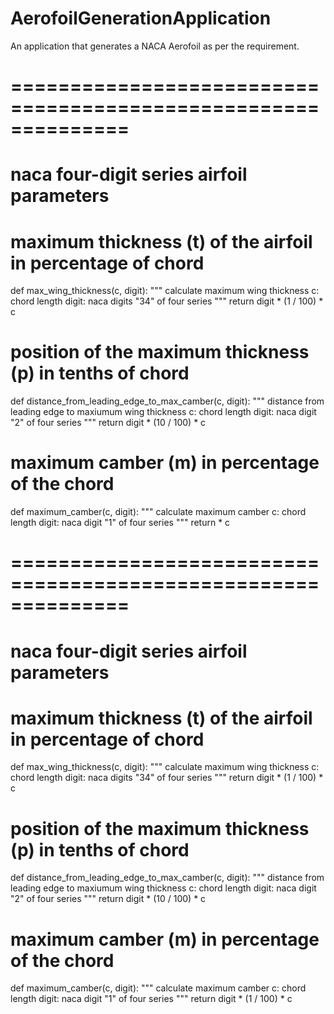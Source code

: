# AerofoilGenerationApplication
An application that generates a NACA Aerofoil as per the requirement.

# ==============================================================
# naca four-digit series airfoil parameters


# maximum thickness (t) of the airfoil in percentage of chord
def max_wing_thickness(c, digit):
    """ calculate maximum wing thickness
    c: chord length
    digit: naca digits "34" of four series
    """
    return digit * (1 / 100) * c


# position of the maximum thickness (p) in tenths of chord
def distance_from_leading_edge_to_max_camber(c, digit):
    """ distance from leading edge to maxiumum wing thickness
    c: chord length
    digit: naca digit "2" of four series
    """
    return digit * (10 / 100) * c


# maximum camber (m) in percentage of the chord
def maximum_camber(c, digit):
    """ calculate maximum camber
    c: chord length
    digit: naca digit "1" of four series
    """
    return  * c

# ==============================================================
# naca four-digit series airfoil parameters


# maximum thickness (t) of the airfoil in percentage of chord
def max_wing_thickness(c, digit):
    """ calculate maximum wing thickness
    c: chord length
    digit: naca digits "34" of four series
    """
    return digit * (1 / 100) * c


# position of the maximum thickness (p) in tenths of chord
def distance_from_leading_edge_to_max_camber(c, digit):
    """ distance from leading edge to maxiumum wing thickness
    c: chord length
    digit: naca digit "2" of four series
    """
    return digit * (10 / 100) * c


# maximum camber (m) in percentage of the chord
def maximum_camber(c, digit):
    """ calculate maximum camber
    c: chord length
    digit: naca digit "1" of four series
    """
    return digit * (1 / 100) * c
